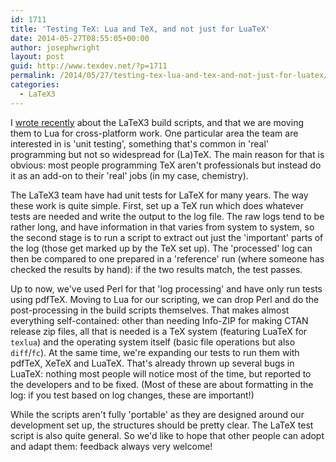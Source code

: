 ```yaml
---
id: 1711
title: 'Testing TeX: Lua and TeX, and not just for LuaTeX'
date: 2014-05-27T08:55:05+00:00
author: josephwright
layout: post
guid: http://www.texdev.net/?p=1711
permalink: /2014/05/27/testing-tex-lua-and-tex-and-not-just-for-luatex/
categories:
  - LaTeX3
---
```

I <a href="http://www.texdev.net/2014/05/25/lua-for-latex3-build-scripts/">wrote recently</a> about the LaTeX3 build scripts, and that we are moving them to Lua for cross-platform work. One particular area the team are interested in is 'unit testing', something that's common in 'real' programming but not so widespread for (La)TeX. The main reason for that is obvious: most people programming TeX aren't professionals but instead do it as an add-on to their 'real' jobs (in my case, chemistry).

The LaTeX3 team have had unit tests for LaTeX for many years. The way these work is quite simple. First, set up a TeX run which does whatever tests are needed and write the output to the log file. The raw logs tend to be rather long, and have information in that varies from system to system, so the second stage is to run a script to extract out just the 'important' parts of the log (those get marked up by the TeX set up). The 'processed' log can then be compared to one prepared in a 'reference' run (where someone has checked the results by hand): if the two results match, the test passes.

Up to now, we've used Perl for that 'log processing' and have only run tests using pdfTeX. Moving to Lua for our scripting, we can drop Perl and do the post-processing in the build scripts themselves. That makes almost everything self-contained: other than needing Info-ZIP for making CTAN release zip files, all that is needed is a TeX system (featuring LuaTeX for <code>texlua</code>) and the operating system itself (basic file operations but also <code>diff</code>/<code>fc</code>). At the same time, we're expanding our tests to run them with pdfTeX, XeTeX and LuaTeX. That's already thrown up several bugs in LuaTeX: nothing most people will notice most of the time, but reported to the developers and to be fixed. (Most of these are about formatting in the log: if you test based on log changes, these are important!)

While the scripts aren't fully 'portable' as they are designed around our development set up, the structures should be pretty clear. The LaTeX test script is also quite general. So we'd like to hope that other people can adopt and adapt them: feedback always very welcome!
